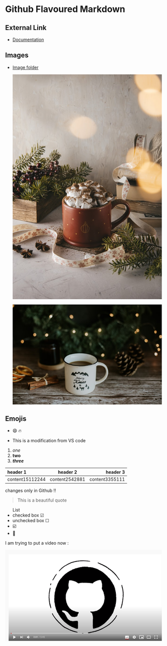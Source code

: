 # Github Flavoured Markdown

## External Link
- [Documentation](https://help.github.com/en)

## Images

- [Image folder](authoring/images/)
  
  ![Image 1](images/image1.jpg)
  
  ![Image 2](image2.jpg)
 
## Emojis
- :smile: :fire:

- This is a modification from VS code

1. _one_ 
2. **two**
3. ***three***

| header 1 | header 2 | header 3 |
| :------- | :--------: | -------: |
| content15112244 | content2542881 | content3355111 |

changes only in Github !!

> This is a beautiful quote

<ul> List
<li> checked box &#9745;</li>
<li> unchecked box &#9744;</li>
<li> ☑️ </li>
<li> 🔲 </li>
</ul>

I am trying to put a video now :

[![Github Video](2020-12-15.png)](https://www.youtube.com/watch?v=w3jLJU7DT5E)
